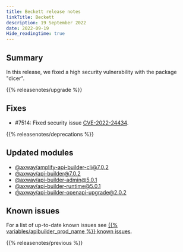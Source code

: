 ```yaml
---
title: Beckett release notes
linkTitle: Beckett
description: 19 September 2022
date: 2022-09-19
Hide_readingtime: true
---
```

## Summary
In this release, we fixed a high security vulnerability with the package "dicer".

{{% releasenotes/upgrade %}}

<!-- ## Breaking changes -->

<!-- ## Features -->

## Fixes
* #7514: Fixed security issue [CVE-2022-24434](https://nvd.nist.gov/vuln/detail/CVE-2022-24434).

{{% releasenotes/deprecations %}}

<!-- Regenerate modules/plugins with api-builder-tools generate-release-notes script -->
## Updated modules
* [@axway/amplify-api-builder-cli@7.0.2](https://www.npmjs.com/package/@axway/amplify-api-builder-cli/v/7.0.2)
* [@axway/api-builder@7.0.2](https://www.npmjs.com/package/@axway/api-builder/v/7.0.2)
* [@axway/api-builder-admin@5.0.1](https://www.npmjs.com/package/@axway/api-builder-admin/v/5.0.1)
* [@axway/api-builder-runtime@5.0.1](https://www.npmjs.com/package/@axway/api-builder-runtime/v/5.0.1)
* [@axway/api-builder-openapi-upgrade@2.0.2](https://www.npmjs.com/package/@axway/api-builder-openapi-upgrade/v/2.0.2)

<!-- ## Updated plugins -->

## Known issues
For a list of up-to-date known issues see [{{% variables/apibuilder_prod_name %}} known issues](/docs/known_issues/).

{{% releasenotes/previous %}}
